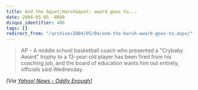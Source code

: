 ```yaml
---
title: And the &quot;Harsh&quot; award goes to...
date: 2004-05-05 -0800
disqus_identifier: 406
tags: []
redirect_from: "/archive/2004/05/04/and-the-harsh-award-goes-to.aspx/"
---
```


> AP - A middle school basketball coach who presented a "Crybaby Award"
> trophy to a 13-year-old player has been fired from his coaching job,
> and the board of education wants him out entirely, officials said
> Wednesday.

*[Via [Yahoo! News - Oddly
Enough](http://us.rd.yahoo.com/dailynews/rss/oddlyenough/*http://story.news.yahoo.com/news?tmpl=story2&u=/ap/20040505/ap_on_re_us/crybaby_award)]*

